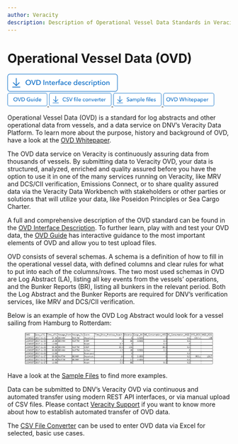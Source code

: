 ```yaml
---
author: Veracity
description: Description of Operational Vessel Data Standards in Veracity
---
```


# Operational Vessel Data (OVD)

  <a href="https://view.officeapps.live.com/op/view.aspx?src=https%3A%2F%2Fraw.githubusercontent.com%2Fveracity%2Fveracity-documentation%2Fmaster%2Fsections%2Fdatastandards%2Fassets%2FOVD.3.3.interface.description.xlsx&wdOrigin=BROWSELINK" download>
    <img src="assets/Btn-InterfaceDescription.png" alt="Interface Description" height="40">
  </a>

  <br>

  <a href="https://ovdguide.veracityapp.com" target="_blank">
    <img src="assets/Btn-OVDGuide.png" alt="OVD Guide" height="30">
  </a>

  <a href="https://eur01.safelinks.protection.outlook.com/?url=https%3A%2F%2Fveracitycdnprod.blob.core.windows.net%2Fdigisales%2Fmyservices%2Fcdn%2Fcontent%2Fmarketplace%2Fdocs%2FOVD%2520CSV%2520file%2520converter%2520v1.83.xlsm&data=05%7C01%7CMichal.Zieba%40dnv.com%7Cbd63d39e3a10432e42d508db81fd5e75%7Cadf10e2bb6e941d6be2fc12bb566019c%7C0%7C0%7C638246697434262404%7CUnknown%7CTWFpbGZsb3d8eyJWIjoiMC4wLjAwMDAiLCJQIjoiV2luMzIiLCJBTiI6Ik1haWwiLCJXVCI6Mn0%3D%7C3000%7C%7C%7C&sdata=jvdrDIRPcnseditHGJYIpq6yXfcldPTJnzrqrno8t6Q%3D&reserved=0" download>
    <img src="assets/Btn-CSVfileConverter.png" alt="CSV File Converter" height="30">
  </a>

  <a href="https://veracitycdnprod.blob.core.windows.net/digisales/myservices/cdn/content/marketplace/docs/OVD%20sample%20files.zip" target="_blank">
    <img src="assets/Btn-Samples.png" alt="Samples" height="30">
  </a>

  <a href="https://www.veracity.com/ovd-whitepaper" target="_blank">
    <img src="assets/Btn-OVDWhitepaper.png" alt="OVD Whitepaper" height="30">
  </a>

<br>

Operational Vessel Data (OVD) is a standard for log abstracts and other operational data from vessels, and a data service on DNV’s Veracity Data Platform. To learn more about the purpose, history and background of OVD, have a look at the <a href="https://www.veracity.com/ovd-whitepaper" target="_blank">OVD Whitepaper</a>.

The OVD data service on Veracity is continuously assuring data from thousands of vessels. By submitting data to Veracity OVD, your data is structured, analyzed, enriched and quality assured before you have the option to use it in one of the many services running on Veracity, like MRV and DCS/CII verification, Emissions Connect, or to share quality assured data via the Veracity Data Workbench with stakeholders or other parties or solutions that will utilize your data, like Poseidon Principles or Sea Cargo Charter. 

A full and comprehensive description of the OVD standard can be found in the [OVD Interface Description](https://view.officeapps.live.com/op/view.aspx?src=https%3A%2F%2Fraw.githubusercontent.com%2Fveracity%2Fveracity-documentation%2Fmaster%2Fsections%2Fdatastandards%2Fassets%2FOVD.3.3.interface.description.xlsx&wdOrigin=BROWSELINK). To further learn, play with and test your OVD data, the [OVD Guide](https://ovdguide.veracityapp.com) has interactive guidance to the most important elements of OVD and allow you to test upload files. 

OVD consists of several schemas. A schema is a definition of how to fill in the operational vessel data, with defined columns and clear rules for what to put into each of the columns/rows. The two most used schemas in OVD are Log Abstract (LA), listing all key events from the vessels’ operations, and the Bunker Reports (BR), listing all bunkers in the relevant period. Both the Log Abstract and the Bunker Reports are required for DNV’s verification services, like MRV and DCS/CII verification. 

Below is an example of how the OVD Log Abstract would look for a vessel sailing from Hamburg to Rotterdam: 

<figure>
    <img src="assets/data-table.png"/>
</figure>

Have a look at the [Sample Files](https://veracitycdnprod.blob.core.windows.net/digisales/myservices/cdn/content/marketplace/docs/OVD%20sample%20files.zip) to find more examples. 

Data can be submitted to DNV’s Veracity OVD via continuous and automated transfer using modern REST API interfaces, or via manual upload of CSV files. Please contact [Veracity Support](mailto:support@veracity.com) if you want to know more about how to establish automated transfer of OVD data. 

The [CSV File Converter](https://eur01.safelinks.protection.outlook.com/?url=https%3A%2F%2Fveracitycdnprod.blob.core.windows.net%2Fdigisales%2Fmyservices%2Fcdn%2Fcontent%2Fmarketplace%2Fdocs%2FOVD%2520CSV%2520file%2520converter%2520v1.83.xlsm&data=05%7C01%7CMichal.Zieba%40dnv.com%7Cbd63d39e3a10432e42d508db81fd5e75%7Cadf10e2bb6e941d6be2fc12bb566019c%7C0%7C0%7C638246697434262404%7CUnknown%7CTWFpbGZsb3d8eyJWIjoiMC4wLjAwMDAiLCJQIjoiV2luMzIiLCJBTiI6Ik1haWwiLCJXVCI6Mn0%3D%7C3000%7C%7C%7C&sdata=jvdrDIRPcnseditHGJYIpq6yXfcldPTJnzrqrno8t6Q%3D&reserved=0) can be used to enter OVD data via Excel for selected, basic use cases.
